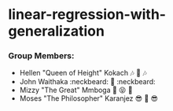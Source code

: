 # linear-regression-with-generalization

### Group Members:
- Hellen "Queen of Height" Kokach :notes: :musical_keyboard: :notes:
- John Waithaka :neckbeard: :sheep: :neckbeard:
- Mizzy "The Great" Mmboga :dancer: :stuck_out_tongue_closed_eyes: :dancer:
- Moses "The Philosopher" Karanjez :sunglasses: :metal: :sunglasses:
